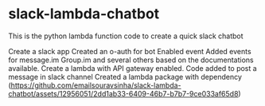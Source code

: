 # slack-lambda-chatbot
This is the python lambda function code to create a quick slack chatbot 


Create a slack app
	Created an o-auth for bot
	Enabled event 
	Added events for message.im
	Group.im and several others based on the documentations available.
 Create a lambda with API gateway enabled.
	Code added to post a message in slack channel
	Created a lambda package with dependency (https://github.com/emailsouravsinha/slack-lambda-chatbot/assets/12956051/2dd1ab33-6409-46b7-b7b7-9ce033af65d8)


